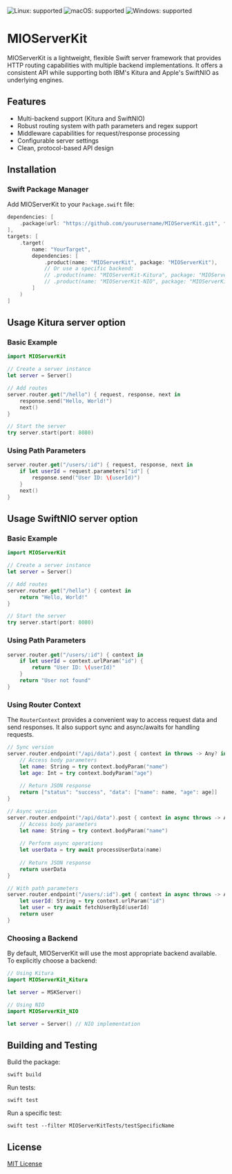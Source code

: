 ![Linux: supported](https://img.shields.io/badge/linux-supported-green)
![macOS: supported](https://img.shields.io/badge/mac-supported-green)
![Windows: supported](https://img.shields.io/badge/win-supported-red)

# MIOServerKit

MIOServerKit is a lightweight, flexible Swift server framework that provides HTTP routing capabilities with multiple backend implementations. It offers a consistent API while supporting both IBM's Kitura and Apple's SwiftNIO as underlying engines.

## Features

- Multi-backend support (Kitura and SwiftNIO)
- Robust routing system with path parameters and regex support
- Middleware capabilities for request/response processing
- Configurable server settings
- Clean, protocol-based API design

## Installation

### Swift Package Manager

Add MIOServerKit to your `Package.swift` file:

```swift
dependencies: [
    .package(url: "https://github.com/yourusername/MIOServerKit.git", from: "1.0.0")
],
targets: [
    .target(
        name: "YourTarget",
        dependencies: [
            .product(name: "MIOServerKit", package: "MIOServerKit"),
            // Or use a specific backend:
            // .product(name: "MIOServerKit-Kitura", package: "MIOServerKit"),
            // .product(name: "MIOServerKit-NIO", package: "MIOServerKit")
        ]
    )
]
```

## Usage Kitura server option

### Basic Example

```swift
import MIOServerKit

// Create a server instance
let server = Server()

// Add routes
server.router.get("/hello") { request, response, next in
    response.send("Hello, World!")
    next()
}

// Start the server
try server.start(port: 8080)
```

### Using Path Parameters

```swift
server.router.get("/users/:id") { request, response, next in
    if let userId = request.parameters["id"] {
        response.send("User ID: \(userId)")
    }
    next()
}
```

## Usage SwiftNIO server option

### Basic Example

```swift
import MIOServerKit

// Create a server instance
let server = Server()

// Add routes
server.router.get("/hello") { context in
    return "Hello, World!"    
}

// Start the server
try server.start(port: 8080)
```

### Using Path Parameters

```swift
server.router.get("/users/:id") { context in
    if let userId = context.urlParam("id") {
        return "User ID: \(userId)"
    }
    return "User not found"
}
```

### Using Router Context

The `RouterContext` provides a convenient way to access request data and send responses. It also support sync and async/awaits for handling requests.

```swift
// Sync version
server.router.endpoint("/api/data").post { context in throws -> Any? in
    // Access body parameters
    let name: String = try context.bodyParam("name")
    let age: Int = try context.bodyParam("age")
    
    // Return JSON response
    return ["status": "success", "data": ["name": name, "age": age]]
}

// Async version
server.router.endpoint("/api/data").post { context in async throws -> Any? in
    // Access body parameters
    let name: String = try context.bodyParam("name")
    
    // Perform async operations
    let userData = try await processUserData(name)
    
    // Return JSON response
    return userData
}

// With path parameters
server.router.endpoint("/users/:id").get { context in async throws -> Any? in
    let userId: String = try context.urlParam("id")
    let user = try await fetchUserById(userId)
    return user
}
```

### Choosing a Backend

By default, MIOServerKit will use the most appropriate backend available. To explicitly choose a backend:

```swift
// Using Kitura
import MIOServerKit_Kitura

let server = MSKServer()

// Using NIO
import MIOServerKit_NIO

let server = Server() // NIO implementation
```

## Building and Testing

Build the package:
```
swift build
```

Run tests:
```
swift test
```

Run a specific test:
```
swift test --filter MIOServerKitTests/testSpecificName
```

## License

[MIT License](LICENSE)
